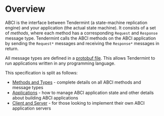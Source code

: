 # Overview

ABCI is the interface between Tendermint (a state-machine replication engine)
and your application (the actual state machine). It consists of a set of
_methods_, where each method has a corresponding `Request` and `Response`
message type. Tendermint calls the ABCI methods on the ABCI application by sending the `Request*`
messages and receiving the `Response*` messages in return.

All message types are defined in a [protobuf file](https://github.com/torusresearch/tendermint/blob/master/abci/types/types.proto).
This allows Tendermint to run applications written in any programming language.

This specification is split as follows:

- [Methods and Types](./abci.md) - complete details on all ABCI methods and
  message types
- [Applications](./apps.md) - how to manage ABCI application state and other
  details about building ABCI applications
- [Client and Server](./client-server.md) - for those looking to implement their
  own ABCI application servers
